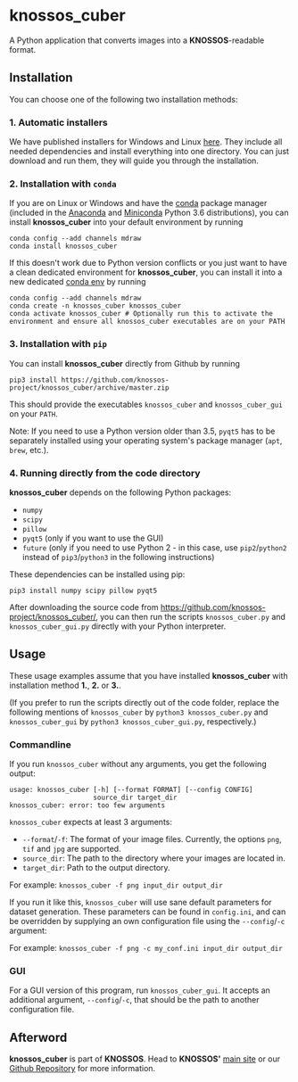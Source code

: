 knossos_cuber
=============

A Python application that converts images into a **KNOSSOS**-readable format.

Installation
------------

You can choose one of the following two installation methods:

### 1. Automatic installers ###

We have published installers for Windows and Linux [here](https://github.com/knossos-project/knossos_cuber/releases/tag/v1-alpha2).
They include all needed dependencies and install everything into one directory. You can just download and run them, they will guide you through the installation.

### 2. Installation with `conda` ###

If you are on Linux or Windows and have the [conda](https://conda.io/docs/) package manager (included in the [Anaconda](https://www.continuum.io/downloads) and [Miniconda](https://conda.io/miniconda.html) Python 3.6 distributions), you can install **knossos_cuber** into your default environment by running

    conda config --add channels mdraw
    conda install knossos_cuber

If this doesn't work due to Python version conflicts or you just want to have a clean dedicated environment for **knossos_cuber**, you can install it into a new dedicated [conda env](https://conda.io/docs/using/envs.html) by running

    conda config --add channels mdraw
    conda create -n knossos_cuber knossos_cuber
    conda activate knossos_cuber # Optionally run this to activate the environment and ensure all knossos_cuber executables are on your PATH

### 3. Installation with `pip` ###

You can install **knossos_cuber** directly from Github by running

    pip3 install https://github.com/knossos-project/knossos_cuber/archive/master.zip

This should provide the executables `knossos_cuber` and `knossos_cuber_gui` on your `PATH`.

Note: If you need to use a Python version older than 3.5, `pyqt5` has to be separately installed using your operating system's package manager (`apt`, `brew`, etc.).


### 4. Running directly from the code directory ###

**knossos_cuber** depends on the following Python packages:

*   `numpy`
*   `scipy`
*   `pillow`
*   `pyqt5` (only if you want to use the GUI)
*   `future` (only if you need to use Python 2 - in this case, use `pip2`/`python2` instead of `pip3`/`python3` in the following instructions)

These dependencies can be installed using pip:

    pip3 install numpy scipy pillow pyqt5

After downloading the source code from https://github.com/knossos-project/knossos_cuber/, you can then run the scripts `knossos_cuber.py` and `knossos_cuber_gui.py` directly with your Python interpreter.

Usage
-----

These usage examples assume that you have installed **knossos_cuber** with installation method **1.**, **2.** or **3.**.

(If you prefer to run the scripts directly out of the code folder, replace the following mentions of
`knossos_cuber` by `python3 knossos_cuber.py` and
`knossos_cuber_gui` by `python3 knossos_cuber_gui.py`, respectively.)

### Commandline ###


If you run `knossos_cuber` without any arguments, you get the following output:

    usage: knossos_cuber [-h] [--format FORMAT] [--config CONFIG]
                         source_dir target_dir
    knossos_cuber: error: too few arguments

`knossos_cuber` expects at least 3 arguments:

*   `--format`/`-f`: The format of your image files. Currently, the options `png`, `tif` and `jpg` are supported.
*   `source_dir`: The path to the directory where your images are located in.
*   `target_dir`: Path to the output directory.

For example: `knossos_cuber -f png input_dir output_dir`

If you run it like this, `knossos_cuber` will use sane default parameters for dataset generation. These parameters can be found in `config.ini`, and can be overridden by supplying an own configuration file using the `--config`/`-c` argument:

For example: `knossos_cuber -f png -c my_conf.ini input_dir output_dir`

### GUI ###

For a GUI version of this program, run `knossos_cuber_gui`. It accepts an additional argument, `--config`/`-c`, that should be the path to another configuration file.


Afterword
---------

**knossos_cuber** is part of **KNOSSOS**. Head to **KNOSSOS'** [main site](http://www.knossostool.org) or our [Github Repository](https://github.com/knossos-project/knossos) for more information.
